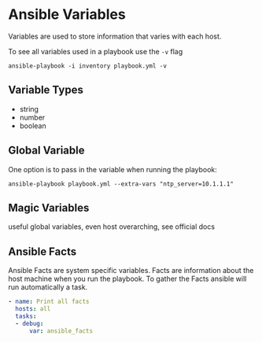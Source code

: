 # Ansible Variables

Variables are used to store information that varies with each host.

To see all variables used in a playbook use the `-v` flag

```shell
ansible-playbook -i inventory playbook.yml -v
```

## Variable Types

- string
- number
- boolean

## Global Variable

One option is to pass in the variable when running the playbook:

```shell
ansible-playbook playbook.yml --extra-vars "ntp_server=10.1.1.1"
```

## Magic Variables

useful global variables, even host overarching, see official docs

## Ansible Facts

Ansible Facts are system specific variables.
Facts are information about the host machine when you run the playbook.
To gather the Facts ansible will run automatically a task.

```yml
- name: Print all facts
  hosts: all
  tasks:
  - debug:
      var: ansible_facts
```
